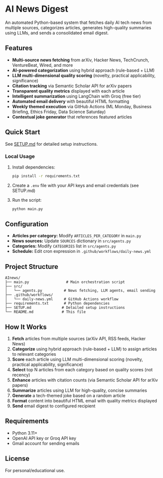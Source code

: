 # AI News Digest

An automated Python-based system that fetches daily AI tech news from multiple sources, categorizes articles, generates high-quality summaries using LLMs, and sends a consolidated email digest.

## Features

- **Multi-source news fetching** from arXiv, Hacker News, TechCrunch, VentureBeat, Wired, and more
- **AI-powered categorization** using hybrid approach (rule-based + LLM)
- **LLM multi-dimensional quality scoring** (novelty, practical applicability, significance)
- **Citation tracking** via Semantic Scholar API for arXiv papers
- **Transparent quality metrics** displayed with each article
- **Intelligent summarization** using LangChain with Groq (free tier)
- **Automated email delivery** with beautiful HTML formatting
- **Weekly themed execution** via GitHub Actions (ML Monday, Business Briefing, Ethics Friday, Data Science Saturday)
- **Contextual joke generator** that references featured articles

## Quick Start

See [SETUP.md](SETUP.md) for detailed setup instructions.

### Local Usage

1. Install dependencies:
   ```bash
   pip install -r requirements.txt
   ```

2. Create a `.env` file with your API keys and email credentials (see SETUP.md)

3. Run the script:
   ```bash
   python main.py
   ```

## Configuration

- **Articles per category:** Modify `ARTICLES_PER_CATEGORY` in `main.py`
- **News sources:** Update `SOURCES` dictionary in `src/agents.py`
- **Categories:** Modify `CATEGORIES` list in `src/agents.py`
- **Schedule:** Edit cron expression in `.github/workflows/daily-news.yml`

## Project Structure

```
AInews/
├── main.py                 # Main orchestration script
├── src/
│   └── agents.py          # News fetching, LLM agents, email sending
├── .github/workflows/
│   └── daily-news.yml     # GitHub Actions workflow
├── requirements.txt       # Python dependencies
├── SETUP.md              # Detailed setup instructions
└── README.md             # This file
```

## How It Works

1. **Fetch** articles from multiple sources (arXiv API, RSS feeds, Hacker News)
2. **Categorize** using hybrid approach (rule-based + LLM) to assign articles to relevant categories
3. **Score** each article using LLM multi-dimensional scoring (novelty, practical applicability, significance)
4. **Select** top N articles from each category based on quality scores (not recency)
5. **Enhance** articles with citation counts (via Semantic Scholar API for arXiv papers)
6. **Summarize** articles using LLM for high-quality, concise summaries
7. **Generate** a tech-themed joke based on a random article
8. **Format** content into beautiful HTML email with quality metrics displayed
9. **Send** email digest to configured recipient

## Requirements

- Python 3.11+
- OpenAI API key or Groq API key
- Gmail account for sending emails

## License

For personal/educational use.

